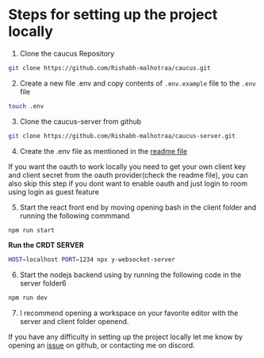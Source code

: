 # Steps for setting up the project locally

1. Clone the caucus Repository

```sh
git clone https://github.com/Rishabh-malhotraa/caucus.git
```

2. Create a new file .env and copy contents of `.env.example` file to the `.env` file

```sh
touch .env
```

3. Clone the caucus-server from github
```sh
git clone https://github.com/Rishabh-malhotraa/caucus-server.git
```

4. Create the .env file as mentioned in the [readme file](https://github.com/Rishabh-malhotraa/caucus-server#prerequisites)

If you want the oauth to work locally you need to get your own client key and client secret from the oauth provider(check the readme file), you can also skip this step if you dont want to enable oauth and just login to room using login as guest feature

5. Start the react front end by moving opening bash in the client folder and running the following commmand

``` sh
npm run start
```

**Run the CRDT SERVER**

``` sh
HOST=localhost PORT=1234 npx y-websocket-server
```

6. Start the nodejs backend using by running the following code in the server folder6

``` sh
npm run dev
```

7. I recommend opening a workspace on your favorite editor with the server and client folder openend.

If you have any difficulty in setting up the project locally let me know by opening an [issue](https://github.com/Rishabh-malhotraa/caucus/issues) on github, or contacting me on discord.

